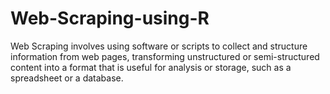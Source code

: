 # Web-Scraping-using-R
Web Scraping involves using software or scripts to collect and structure information from web pages, transforming unstructured or semi-structured content into a format that is useful for analysis or storage, such as a spreadsheet or a database.
